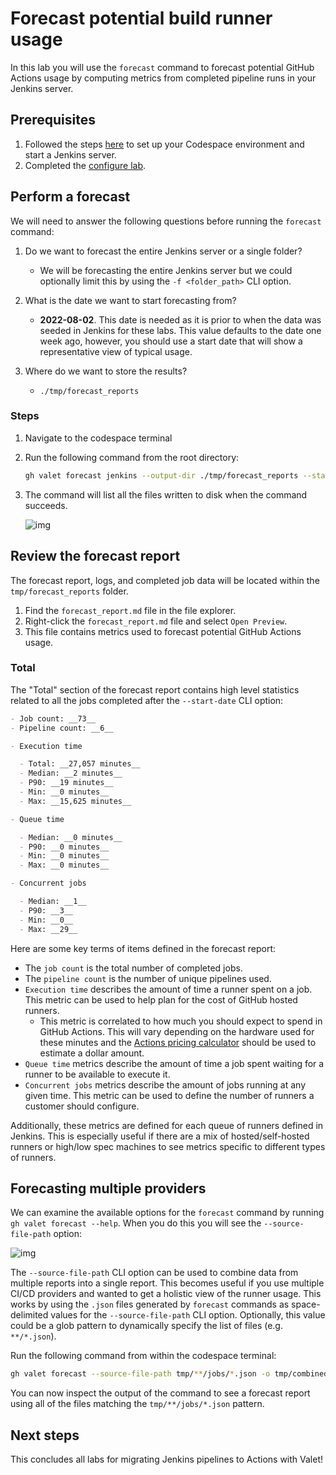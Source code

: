 # Forecast potential build runner usage

In this lab you will use the `forecast` command to forecast potential GitHub Actions usage by computing metrics from completed pipeline runs in your Jenkins server.

## Prerequisites

1. Followed the steps [here](./readme.md#configure-your-codespace) to set up your Codespace environment and start a Jenkins server.
2. Completed the [configure lab](./1-configure-lab.md#configuring-credentials).

## Perform a forecast

We will need to answer the following questions before running the `forecast` command:

1. Do we want to forecast the entire Jenkins server or a single folder?
    - We will be forecasting the entire Jenkins server but we could optionally limit this by using the `-f <folder_path>` CLI option.

2. What is the date we want to start forecasting from?
    - __2022-08-02__. This date is needed as it is prior to when the data was seeded in Jenkins for these labs. This value defaults to the date one week ago, however, you should use a start date that will show a representative view of typical usage.

3. Where do we want to store the results?
    - `./tmp/forecast_reports`

### Steps

1. Navigate to the codespace terminal
2. Run the following command from the root directory:

    ```bash
    gh valet forecast jenkins --output-dir ./tmp/forecast_reports --start-date 2022-08-02
    ```

3. The command will list all the files written to disk when the command succeeds.

    ![img](https://user-images.githubusercontent.com/19557880/186223037-18556c82-5a29-4434-bc17-4b906d704967.png)

## Review the forecast report

The forecast report, logs, and completed job data will be located within the `tmp/forecast_reports` folder.

1. Find the `forecast_report.md` file in the file explorer.
2. Right-click the `forecast_report.md` file and select `Open Preview`.
3. This file contains metrics used to forecast potential GitHub Actions usage.

### Total

The "Total" section of the forecast report contains high level statistics related to all the jobs completed after the `--start-date` CLI option:

```md
- Job count: __73__
- Pipeline count: __6__

- Execution time

  - Total: __27,057 minutes__
  - Median: __2 minutes__
  - P90: __19 minutes__
  - Min: __0 minutes__
  - Max: __15,625 minutes__

- Queue time

  - Median: __0 minutes__
  - P90: __0 minutes__
  - Min: __0 minutes__
  - Max: __0 minutes__

- Concurrent jobs

  - Median: __1__
  - P90: __3__
  - Min: __0__
  - Max: __29__
```

Here are some key terms of items defined in the forecast report:

- The `job count` is the total number of completed jobs.
- The `pipeline count` is the number of unique pipelines used.
- `Execution time` describes the amount of time a runner spent on a job. This metric can be used to help plan for the cost of GitHub hosted runners.
  - This metric is correlated to how much you should expect to spend in GitHub Actions. This will vary depending on the hardware used for these minutes and the [Actions pricing calculator](https://github.com/pricing/calculator) should be used to estimate a dollar amount.
- `Queue time` metrics describe the amount of time a job spent waiting for a runner to be available to execute it.
- `Concurrent jobs` metrics describe the amount of jobs running at any given time. This metric can be used to define the number of runners a customer should configure.

Additionally, these metrics are defined for each queue of runners defined in Jenkins. This is especially useful if there are a mix of hosted/self-hosted runners or high/low spec machines to see metrics specific to different types of runners.

## Forecasting multiple providers

We can examine the available options for the `forecast` command by running `gh valet forecast --help`. When you do this you will see the `--source-file-path` option:

![img](https://user-images.githubusercontent.com/19557880/186263140-f02c6cab-7979-417c-bdfe-b9590e9c5597.png)

The `--source-file-path` CLI option can be used to combine data from multiple reports into a single report. This becomes useful if you use multiple CI/CD providers and wanted to get a holistic view of the runner usage. This works by using the `.json` files generated by `forecast` commands as space-delimited values for the `--source-file-path` CLI option. Optionally, this value could be a glob pattern to dynamically specify the list of files (e.g. `**/*.json`).

Run the following command from within the codespace terminal:

```bash
gh valet forecast --source-file-path tmp/**/jobs/*.json -o tmp/combined-forecast
```

You can now inspect the output of the command to see a forecast report using all of the files matching the `tmp/**/jobs/*.json` pattern.

## Next steps

This concludes all labs for migrating Jenkins pipelines to Actions with Valet!